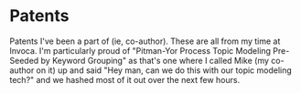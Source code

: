 # Patents

Patents I've been a part of (ie, co-author). These are all from my time at Invoca.
I'm particularly proud of "Pitman-Yor Process Topic Modeling Pre-Seeded by Keyword Grouping" as that's one where I called Mike (my co-author on it) up and said "Hey man, can we do this with our topic modeling tech?" and we hashed most of it out over the next few hours. 
